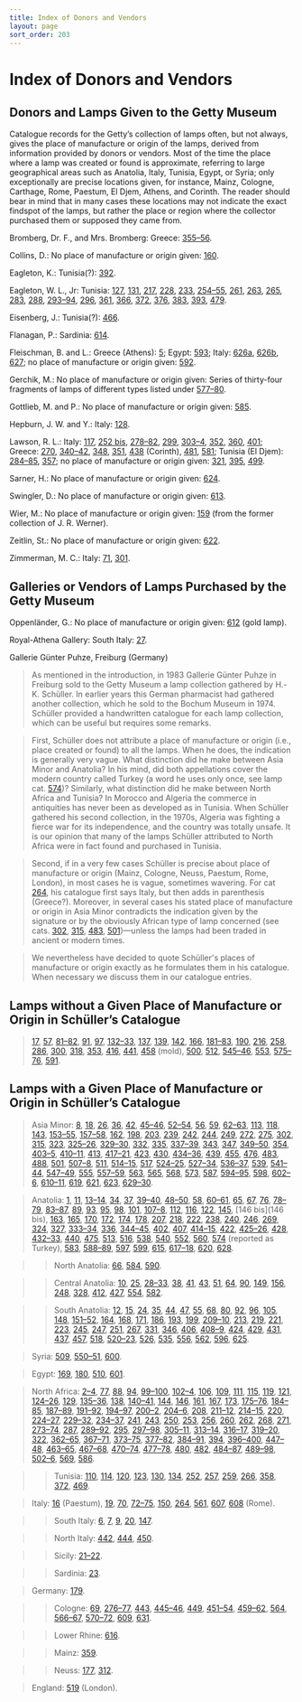 ```yaml
---
title: Index of Donors and Vendors
layout: page
sort_order: 203
---
```


# Index of Donors and Vendors

## Donors and Lamps Given to the Getty Museum

Catalogue records for the Getty’s collection of lamps often, but not
always, gives the place of manufacture or origin of the lamps, derived
from information provided by donors or vendors. Most of the time the
place where a lamp was created or found is approximate, referring to
large geographical areas such as Anatolia, Italy, Tunisia, Egypt, or
Syria; only exceptionally are precise locations given, for instance,
Mainz, Cologne, Carthage, Rome, Paestum, El Djem, Athens, and Corinth.
The reader should bear in mind that in many cases these locations may
not indicate the exact findspot of the lamps, but rather the place or
region where the collector purchased them or supposed they came from.

Bromberg, Dr. F., and Mrs. Bromberg: Greece: [355–56](355-56).

Collins, D.: No place of manufacture or origin given: [160](160).

Eagleton, K.: Tunisia(?): [392](392).

Eagleton, W. L., Jr: Tunisia: [127](127), [131](131), [217](217),
[228](228), [233](233), [254–55](254-55), [261](261), [263](263),
[265](265), [283](283), [288](288), [293–94](293-94), [296](296),
[361](361), [366](366), [372](372), [376](376), [383](383), [393](393),
[479](479).

Eisenberg, J.: Tunisia(?): [466](466).

Flanagan, P.: Sardinia: [614](614).

Fleischman, B. and L.: Greece (Athens): [5](5); Egypt: [593](593);
Italy: [626a](626a), [626b](626b), [627](627); no place of manufacture
or origin given: [592](592).

Gerchik, M.: No place of manufacture or origin given: Series of
thirty-four fragments of lamps of different types listed under
[577–80](577-80).

Gottlieb, M. and P.: No place of manufacture or origin given:
[585](585).

Hepburn, J. W. and Y.: Italy: [128](128).

Lawson, R. L.: Italy: [117](117), [252 bis](252%20bis),
[278–82](278-82), [299](299), [303–4](303-4), [352](352), [360](360),
[401](401); Greece: [270](270), [340–42](340-42), [348](348),
[351](351), [438](438) (Corinth), [481](481), [581](581); Tunisia (El
Djem): [284–85](284-85), [357](357); no place of manufacture or origin
given: [321](321), [395](395), [499](499).

Sarner, H.: No place of manufacture or origin given: [624](624).

Swingler, D.: No place of manufacture or origin given: [613](613).

Wier, M.: No place of manufacture or origin given: [159](159) (from the
former collection of J. R. Werner).

Zeitlin, St.: No place of manufacture or origin given: [622](622).

Zimmerman, M. C.: Italy: [71](71), [301](301).

## Galleries or Vendors of Lamps Purchased by the Getty Museum

Oppenländer, G.: No place of manufacture or origin given: [612](612)
(gold lamp).

Royal-Athena Gallery: South Italy: [27](27).

Gallerie Günter Puhze, Freiburg (Germany)

> As mentioned in the introduction, in 1983 Gallerie Günter Puhze in Freiburg
sold to the Getty Museum a lamp collection gathered by H.-K. Schüller. In
earlier years this German pharmacist had gathered another collection, which he
sold to the Bochum Museum in 1974. Schüller provided a handwritten catalogue for
each lamp collection, which can be useful but requires some remarks.

> First, Schüller does not attribute a place of manufacture or origin (i.e.,
place created or found) to all the lamps. When he does, the indication is
generally very vague. What distinction did he make between Asia Minor and
Anatolia? In his mind, did both appellations cover the modern country called
Turkey (a word he uses only once, see lamp cat. [574](574))? Similarly, what
distinction did he make between North Africa and Tunisia? In Morocco and Algeria
the commerce in antiquities has never been as developed as in Tunisia. When
Schüller gathered his second collection, in the 1970s, Algeria was fighting a
fierce war for its independence, and the country was totally unsafe. It is our
opinion that many of the lamps Schüller attributed to North Africa were in fact
found and purchased in Tunisia.

> Second, if in a very few cases Schüller is precise about place of manufacture
or origin (Mainz, Cologne, Neuss, Paestum, Rome, London), in most cases he is
vague, sometimes wavering. For cat [264](264), his catalogue first says Italy,
but then adds in parenthesis (Greece?). Moreover, in several cases his stated
place of manufacture or origin in Asia Minor contradicts the indication given
by the signature or by the obviously African type of lamp concerned (see cats.
[302](302), [315](315), [483](483), [501](501))—unless the lamps had been traded
in ancient or modern times.

> We nevertheless have decided to quote Schüller's places of manufacture or
origin exactly as he formulates them in his catalogue. When necessary we discuss
them in our catalogue entries.

## Lamps without a Given Place of Manufacture or Origin in Schüller’s Catalogue

> [17](17), [57](57), [81–82](81-82), [91](91), [97](97), [132–33](132-33),
[137](137), [139](139), [142](142), [166](166), [181–83](181-83), [190](190),
[216](216), [258](258), [286](286), [300](300), [318](318), [353](353),
[416](416), [441](441), [458](458) (mold), [500](500), [512](512),
[545–46](545-46), [553](553), [575–76](575-76), [591](591).

## Lamps with a Given Place of Manufacture or Origin in Schüller’s Catalogue

> Asia Minor: [8](8), [18](18), [26](26), [36](36), [42](42), [45–46](45-46),
[52–54](52-54), [56](56), [59](59), [62–63](62-63), [113](113), [118](118),
[143](143), [153–55](153-55), [157–58](157-58), [162](162), [198](198),
[203](203), [239](239), [242](242), [244](244), [249](249), [272](272),
[275](275), [302](302), [315](315), [323](323), [325–26](325-26),
[329–30](329-30), [332](332), [335](335), [337–39](337-39), [343](343),
[347](347), [349–50](349-50), [354](354), [403–5](403-5), [410–11](410-11),
[413](413), [417–21](417-21), [423](423), [430](430), [434–36](434-36),
[439](439), [455](455), [476](476), [483](483), [488](488), [501](501),
[507–8](507-8), [511](511), [514–15](514-15), [517](517), [524–25](524-25),
[527–34](527-34), [536–37](536-37), [539](539), [541–44](541-44),
[547–49](547-49), [555](555), [557–59](557-59), [563](563), [565](565),
[568](568), [573](573), [587](587), [594–95](594-95), [598](598),
[602–6](602-6), [610–11](610-11), [619](619), [621](621), [623](623),
[629–30](629-30).

> Anatolia: [1](1), [11](11), [13–14](13-14), [34](34), [37](37),
[39–40](39-40), [48–50](48-50), [58](58), [60–61](60-61), [65](65), [67](67),
[76](76), [78–79](78-79), [83–87](83-87), [89](89), [93](93), [95](95),
[98](98), [101](101), [107–8](107-8), [112](112), [116](116), [122](122),
[145](145), [146 bis](146 bis), [163](163), [165](165), [170](170), [172](172),
[174](174), [178](178), [207](207), [218](218), [222](222), [238](238),
[240](240), [246](246), [269](269), [324](324), [327](327), [333–34](333-34),
[336](336), [344–45](344-45), [402](402), [407](407), [414–15](414-15),
[422](422), [425–26](425-26), [428](428), [432–33](432-33), [440](440),
[475](475), [513](513), [516](516), [538](538), [540](540), [552](552),
[560](560), [574](574) (reported as Turkey), [583](583), [588–89](588-89),
[597](597), [599](599), [615](615), [617–18](617-18), [620](620), [628](628).

> > North Anatolia: [66](66), [584](584), [590](590).

> > Central Anatolia: [10](10), [25](25), [28–33](28-33), [38](38), [41](41),
[43](43), [51](51), [64](64), [90](90), [149](149), [156](156), [248](248),
[328](328), [412](412), [427](427), [554](554), [582](582).

> > South Anatolia: [12](12), [15](15), [24](24), [35](35), [44](44), [47](47),
[55](55), [68](68), [80](80), [92](92), [96](96), [105](105), [148](148),
[151–52](151-52), [164](164), [168](168), [171](171), [186](186), [193](193),
[199](199), [209–10](209-10), [213](213), [219](219), [221](221), [223](223),
[245](245), [247](247), [251](251), [267](267), [331](331), [346](346),
[406](406), [408–9](408-9), [424](424), [429](429), [431](431), [437](437),
[457](457), [518](518), [520–23](520-23), [526](526), [535](535), [556](556),
[562](562), [596](596), [625](625).

> Syria: [509](509), [550–51](550-51), [600](600).

> Egypt: [169](169), [180](180), [510](510), [601](601).

> North Africa: [2–4](2-4), [77](77), [88](88), [94](94), [99–100](99-100),
[102–4](102-4), [106](106), [109](109), [111](111), [115](115), [119](119),
[121](121), [124–26](124-26), [129](129), [135–36](135-36), [138](138),
[140–41](140-41), [144](144), [146](146), [161](161), [167](167), [173](173),
[175–76](175-76), [184–85](184-85), [187–89](187-89), [191–92](191-92),
[194–97](194-97), [200–2](200-2), [204–6](204-6), [208](208), [211–12](211-12),
[214–15](214-15), [220](220), [224–27](224-27), [229–32](229-32),
[234–37](234-37), [241](241), [243](243), [250](250), [253](253), [256](256),
[260](260), [262](262), [268](268), [271](271), [273–74](273-74), [287](287),
[289–92](289-92), [295](295), [297–98](297-98), [305–11](305-11),
[313–14](313-14), [316–17](316-17), [319–20](319-20), [322](322),
[362–65](362-65), [367–71](367-71), [373–75](373-75), [377–82](377-82),
[384–91](384-91), [394](394), [396–400](396-400), [447–48](447-48),
[463–65](463-65), [467–68](467-68), [470–74](470-74), [477–78](477-78),
[480](480), [482](482), [484–87](484-87), [489–98](489-98), [502–6](502-6),
[569](569), [586](586).

> > Tunisia: [110](110), [114](114), [120](120), [123](123), [130](130),
[134](134), [252](252), [257](257), [259](259), [266](266), [358](358),
[372](372), [469](469).

> Italy: [16](16) (Paestum), [19](19), [70](70), [72–75](72-75), [150](150),
[264](264), [561](561), [607](607), [608](608) (Rome).

> > South Italy: [6](6), [7](7), [9](9), [20](20), [147](147).

> > North Italy: [442](442), [444](444), [450](450).

> > Sicily: [21–22](21-22).

> > Sardinia: [23](23).

> Germany: [179](179).

> > Cologne: [69](69), [276–77](276-77), [443](443), [445–46](445-46),
[449](449), [451–54](451-54), [459–62](459-62), [564](564), [566–67](566-67),
[570–72](570-72), [609](609), [631](631).

> > Lower Rhine: [616](616).

> > Mainz: [359](359).

> > Neuss: [177](177), [312](312).

> England: [519](519) (London).
